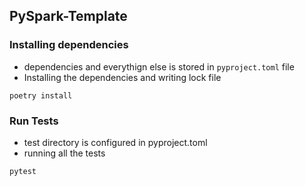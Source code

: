 ## PySpark-Template

### Installing dependencies
* dependencies and everythign else is stored in `pyproject.toml` file
* Installing the dependencies and writing lock file
```shell
poetry install
```

### Run Tests
* test directory is configured in pyproject.toml
* running all the tests
```shell
pytest
```
